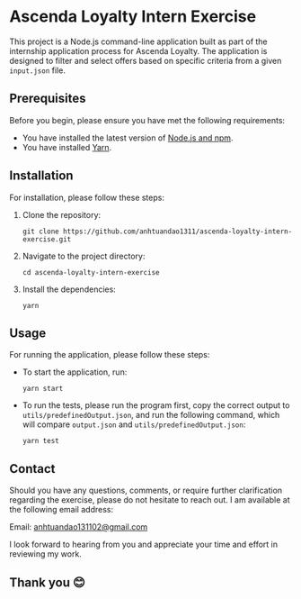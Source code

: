 # Ascenda Loyalty Intern Exercise

This project is a Node.js command-line application built as part of the internship application process for Ascenda Loyalty. The application is designed to filter and select offers based on specific criteria from a given `input.json` file.

## Prerequisites

Before you begin, please ensure you have met the following requirements:

- You have installed the latest version of [Node.js and npm](https://nodejs.org/en).
- You have installed [Yarn](https://yarnpkg.com/getting-started/install).

## Installation

For installation, please follow these steps:

1. Clone the repository:
   ```
   git clone https://github.com/anhtuandao1311/ascenda-loyalty-intern-exercise.git
   ```
2. Navigate to the project directory:
   ```
   cd ascenda-loyalty-intern-exercise
   ```
3. Install the dependencies:
   ```
   yarn
   ```

## Usage

For running the application, please follow these steps:

- To start the application, run:
  ```
  yarn start
  ```
- To run the tests, please run the program first, copy the correct output to `utils/predefinedOutput.json`, and run the following command, which will compare `output.json` and `utils/predefinedOutput.json`:
  ```
  yarn test
  ```

## Contact

Should you have any questions, comments, or require further clarification regarding the exercise, please do not hesitate to reach out. I am available at the following email address:

Email: [anhtuandao131102@gmail.com](mailto:anhtuandao131102@gmail.com)

I look forward to hearing from you and appreciate your time and effort in reviewing my work.

## Thank you 😊
